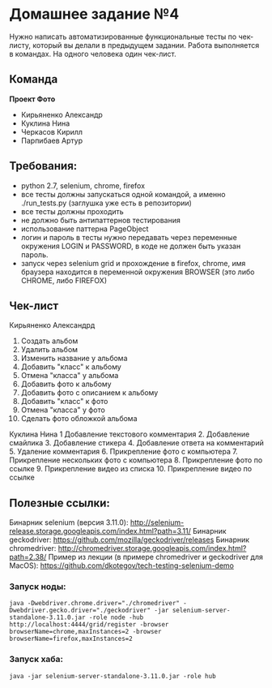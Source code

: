 # Домашнее задание №4
Нужно написать автоматизированные функциональные тесты по чек-листу, который вы делали в предыдущем задании.
Работа выполняется в командах. На одного человека один чек-лист.

## Команда
**Проект Фото**  

- Кирьяненко Александр
- Куклина Нина
- Черкасов Кирилл
- Парпибаев Артур

## Требования:
- python 2.7, selenium, chrome, firefox
- все тесты должны запускаться одной командой, а именно ./run_tests.py (заглушка уже есть в репозитории)
- все тесты должны проходить
- не должно быть антипаттернов тестирования
- использование паттерна PageObject
- логин и пароль в тесты нужно передавать через переменные окружения LOGIN и PASSWORD, в коде не должен быть указан пароль.
- запуск через selenium grid и прохождение в firefox, chrome, имя
браузера находится в переменной окружения BROWSER (это либо CHROME, либо FIREFOX)

## Чек-лист

Кирьяненко Александрд
1. Создать альбом
2. Удалить альбом
3. Изменить название у альбома
4. Добавить "класс" к альбому
5. Отмена "класса" у альбома
6. Добавить фото к альбому
7. Добавить фото с описанием  к альбому
8. Добавить "класс" к фото
9. Отмена "класса" у фото
10. Сделать фото обложкой альбома

Куклина Нина
1 Добавление текстового комментария
‌2. Добавление смайлика
3. Добавление стикера
4. Добавление ответа на комментарий
5. Удаление комментария
6. Прикрепление фото с компьютера
7. Прикрепление нескольких фото с компьютера
8. Прикрепление фото по ссылке
‌9. Прикрепление видео из списка
10. Прикрепление видео по ссылке

## Полезные ссылки:
Бинарник selenium (версия 3.11.0): http://selenium-release.storage.googleapis.com/index.html?path=3.11/
Бинарник geckodriver: https://github.com/mozilla/geckodriver/releases
Бинарник chromedriver: http://chromedriver.storage.googleapis.com/index.html?path=2.38/
Пример из лекции (в примере chromedriver и geckodriver для MacOS): https://github.com/dkotegov/tech-testing-selenium-demo

### Запуск ноды:
    java -Dwebdriver.chrome.driver="./chromedriver" -Dwebdriver.gecko.driver="./geckodriver" -jar selenium-server-standalone-3.11.0.jar -role node -hub http://localhost:4444/grid/register -browser browserName=chrome,maxInstances=2 -browser browserName=firefox,maxInstances=2

### Запуск хаба:
    java -jar selenium-server-standalone-3.11.0.jar -role hub
